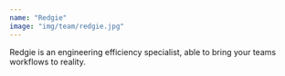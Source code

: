 ```yaml
---
name: "Redgie"
image: "img/team/redgie.jpg"
---
```


Redgie is an engineering efficiency specialist, able to bring your teams workflows to reality.
